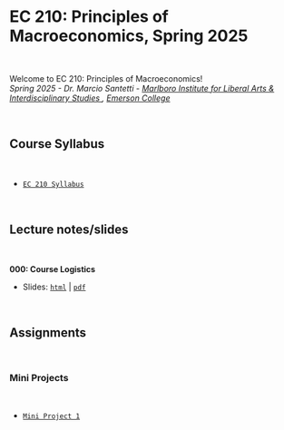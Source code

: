 # EC 210: Principles of Macroeconomics, Spring 2025

<br>

Welcome to EC 210: Principles of Macroeconomics!<br>
*Spring 2025 - Dr. Marcio Santetti - [Marlboro Institute for Liberal Arts & Interdisciplinary Studies ](https://emerson.edu/academics/schools-labs-and-centers/marlboro-institute), [Emerson College](https://www.emerson.edu/)*

<br>

## Course Syllabus

<br>

  - [`EC 210 Syllabus`](https://raw.githack.com/marciosantetti/ec210-fall24/main/syllabus/syllabus-ec210-spring25.pdf)

<br>


## Lecture notes/slides


<br>

**000: Course Logistics**

  - Slides: [`html`](https://raw.githack.com/marciosantetti/ec210-sp25/main/lectures/000-logistics/000-logistics.html) | [`pdf`](https://raw.githack.com/marciosantetti/ec210-sp25/main/lectures/000-logistics/000-logistics.pdf)


<br>

## Assignments

<br>

### Mini Projects

<br>

  - [`Mini Project 1`](https://raw.githack.com/marciosantetti/ec210-sp25/main/mini-projects/mp1-sp25.pdf)
